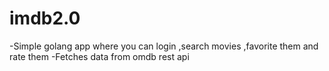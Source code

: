 # imdb2.0

-Simple golang app where you can login ,search movies ,favorite them and rate them 
-Fetches data from omdb rest api
